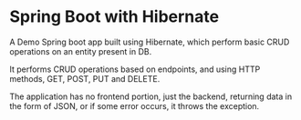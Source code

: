 # Spring Boot with Hibernate
A Demo Spring boot app built using Hibernate, which perform basic CRUD operations on an entity present in DB.

It performs CRUD operations based on endpoints, and using HTTP methods, GET, POST, PUT and DELETE.

The application has no frontend portion, just the backend, returning data in the form of JSON, or if some error occurs, it throws the exception.
